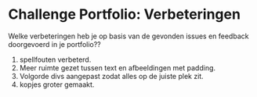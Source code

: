 # Challenge Portfolio: Verbeteringen

Welke verbeteringen heb je op basis van de gevonden issues en feedback doorgevoerd in je portfolio??

1. spellfouten verbeterd. 
2. Meer ruimte gezet tussen text en afbeeldingen met padding.
3. Volgorde divs aangepast zodat alles op de juiste plek zit.
4. kopjes groter gemaakt.